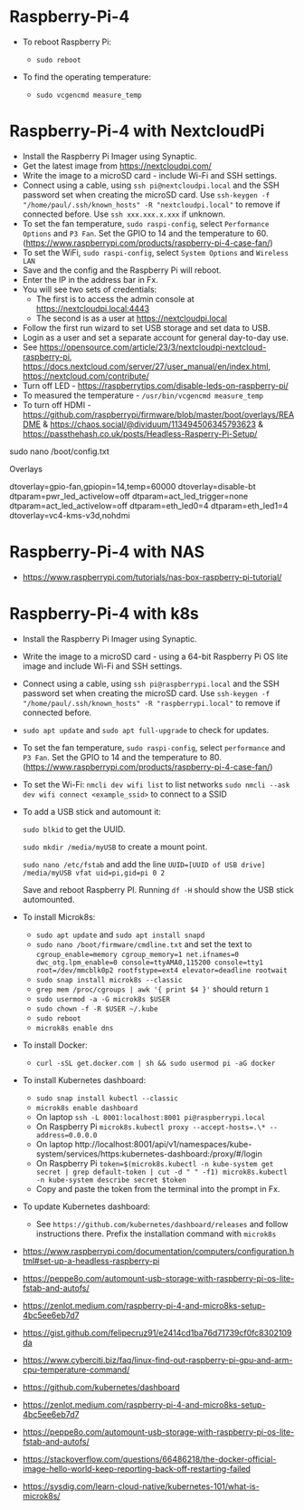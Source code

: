 # Raspberry-Pi-4

- To reboot Raspberry Pi:
  - ```sudo reboot```

- To find the operating temperature:
  - ```sudo vcgencmd measure_temp```
    

# Raspberry-Pi-4 with NextcloudPi

- Install the Raspberry Pi Imager using Synaptic.
- Get the latest image from https://nextcloudpi.com/
- Write the image to a microSD card - include Wi-Fi and SSH settings.
- Connect using a cable, using ```ssh pi@nextcloudpi.local``` and the SSH password set when creating the microSD card.  Use ```ssh-keygen -f "/home/paul/.ssh/known_hosts" -R "nextcloudpi.local"``` to remove if connected before.  Use ```ssh xxx.xxx.x.xxx``` if unknown.
- To set the fan temperature, ```sudo raspi-config```, select ```Performance Options``` and ```P3 Fan```.  Set the GPIO to 14 and the temperature to 60.  (https://www.raspberrypi.com/products/raspberry-pi-4-case-fan/)
- To set the WiFi, ```sudo raspi-config```, select ```System Options``` and ```Wireless LAN```
- Save and the config and the Raspberry Pi will reboot.
- Enter the IP in the address bar in Fx.
- You will see two sets of credentials:
  - The first is to access the admin console at https://nextcloudpi.local:4443
  - The second is as a user at https://nextcloudpi.local
- Follow the first run wizard to set USB storage and set data to USB.
- Login as a user and set a separate account for general day-to-day use.
- See https://opensource.com/article/23/3/nextcloudpi-nextcloud-raspberry-pi, https://docs.nextcloud.com/server/27/user_manual/en/index.html, https://nextcloud.com/contribute/
- Turn off LED - https://raspberrytips.com/disable-leds-on-raspberry-pi/
- To measured the temperature - ```/usr/bin/vcgencmd measure_temp```
- To turn off HDMI - https://github.com/raspberrypi/firmware/blob/master/boot/overlays/README & https://chaos.social/@dividuum/113494506345793623 & https://passthehash.co.uk/posts/Headless-Rasperry-Pi-Setup/


sudo nano /boot/config.txt

Overlays

dtoverlay=gpio-fan,gpiopin=14,temp=60000
dtoverlay=disable-bt
dtparam=pwr_led_activelow=off
dtparam=act_led_trigger=none
dtparam=act_led_activelow=off
dtparam=eth_led0=4
dtparam=eth_led1=4
dtoverlay=vc4-kms-v3d,nohdmi

# Raspberry-Pi-4 with NAS

- https://www.raspberrypi.com/tutorials/nas-box-raspberry-pi-tutorial/



# Raspberry-Pi-4 with k8s

- Install the Raspberry Pi Imager using Synaptic.
- Write the image to a microSD card - using a 64-bit Raspberry Pi OS lite image and include Wi-Fi and SSH settings.
- Connect using a cable, using ```ssh pi@raspberrypi.local``` and the SSH password set when creating the microSD card.  Use ```ssh-keygen -f "/home/paul/.ssh/known_hosts" -R "raspberrypi.local"``` to remove if connected before.
- ```sudo apt update``` and ```sudo apt full-upgrade``` to check for updates.  
- To set the fan temperature, ```sudo raspi-config```, select ```performance``` and ```P3 Fan```.  Set the GPIO to 14 and the temperature to 80.  (https://www.raspberrypi.com/products/raspberry-pi-4-case-fan/)
- To set the Wi-Fi:
    ```nmcli dev wifi list``` to list networks
    ```sudo nmcli --ask dev wifi connect <example_ssid>``` to connect to a SSID
- To add a USB stick and automount it:

    ```sudo blkid``` to get the UUID.
  
    ```sudo mkdir /media/myUSB``` to create a mount point.
  
    ```sudo nano /etc/fstab``` and add the line ```UUID=[UUID of USB drive] /media/myUSB vfat uid=pi,gid=pi 0 2```

  Save and reboot Raspberry PI.  Running ```df -H``` should show the USB stick automounted.

- To install Microk8s:
  - ```sudo apt update``` and ```sudo apt install snapd```
  - ```sudo nano /boot/firmware/cmdline.txt``` and set the text to ```cgroup_enable=memory cgroup_memory=1 net.ifnames=0 dwc_otg.lpm_enable=0 console=ttyAMA0,115200 console=tty1 root=/dev/mmcblk0p2 rootfstype=ext4 elevator=deadline rootwait```
  - ```sudo snap install microk8s --classic```
  - ```grep mem /proc/cgroups | awk '{ print $4 }'``` should return ```1```
  - ```sudo usermod -a -G microk8s $USER```
  - ```sudo chown -f -R $USER ~/.kube```
  - ```sudo reboot```
  - ```microk8s enable dns```
 
- To install Docker:
  - ```curl -sSL get.docker.com | sh && sudo usermod pi -aG docker```
  
- To install Kubernetes dashboard:
  - ```sudo snap install kubectl --classic```
  - ```microk8s enable dashboard```
  - On laptop ```ssh -L 8001:localhost:8001 pi@raspberrypi.local```
  - On Raspberry Pi ```microk8s.kubectl proxy --accept-hosts=.\* --address=0.0.0.0```
  - On laptop http://localhost:8001/api/v1/namespaces/kube-system/services/https:kubernetes-dashboard:/proxy/#/login
  - On Raspberry Pi ```token=$(microk8s.kubectl -n kube-system get secret | grep default-token | cut -d " " -f1) microk8s.kubectl -n kube-system describe secret $token```
  - Copy and paste the token from the terminal into the prompt in Fx.
 
- To update Kubernetes dashboard:
  - See ```https://github.com/kubernetes/dashboard/releases``` and follow instructions there.  Prefix the installation command with ```microk8s```
  

- https://www.raspberrypi.com/documentation/computers/configuration.html#set-up-a-headless-raspberry-pi
- https://peppe8o.com/automount-usb-storage-with-raspberry-pi-os-lite-fstab-and-autofs/
- https://zenlot.medium.com/raspberry-pi-4-and-micro8ks-setup-4bc5ee6eb7d7
- https://gist.github.com/felipecruz91/e2414cd1ba76d71739cf0fc8302109da
- https://www.cyberciti.biz/faq/linux-find-out-raspberry-pi-gpu-and-arm-cpu-temperature-command/
- https://github.com/kubernetes/dashboard
- https://zenlot.medium.com/raspberry-pi-4-and-micro8ks-setup-4bc5ee6eb7d7
- https://peppe8o.com/automount-usb-storage-with-raspberry-pi-os-lite-fstab-and-autofs/
- https://stackoverflow.com/questions/66486218/the-docker-official-image-hello-world-keep-reporting-back-off-restarting-failed
- https://sysdig.com/learn-cloud-native/kubernetes-101/what-is-microk8s/
